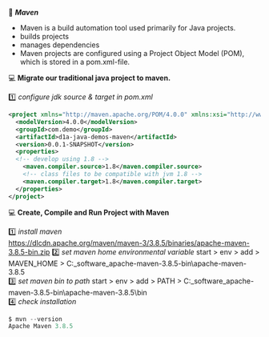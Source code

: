 :beginner: _**Maven**_  

- Maven is a build automation tool used primarily for Java projects.
- builds projects
- manages dependencies
- Maven projects are configured using a Project Object Model (POM), which is stored in a pom.xml-file. 

:computer: **Migrate our traditional java project to maven.**  

:one: _configure jdk source & target in pom.xml_  
```xml
<project xmlns="http://maven.apache.org/POM/4.0.0" xmlns:xsi="http://www.w3.org/2001/XMLSchema-instance" xsi:schemaLocation="http://maven.apache.org/POM/4.0.0 https://maven.apache.org/xsd/maven-4.0.0.xsd">
  <modelVersion>4.0.0</modelVersion>
  <groupId>com.demo</groupId>
  <artifactId>d1a-java-demos-maven</artifactId>
  <version>0.0.1-SNAPSHOT</version>
  <properties>
  <!-- develop using 1.8 -->
 	<maven.compiler.source>1.8</maven.compiler.source>
 	<!-- class files to be compatible with jvm 1.8 -->
 	<maven.compiler.target>1.8</maven.compiler.target>
  </properties>
</project>
```

:computer: **Create, Compile and Run Project with Maven**  

:one: _install maven_  
https://dlcdn.apache.org/maven/maven-3/3.8.5/binaries/apache-maven-3.8.5-bin.zip
:two: _set maven home environmental variable_
start > env > add > MAVEN_HOME > C:\_software\_apache-maven-3.8.5-bin\apache-maven-3.8.5  
:three: _set maven bin to path_
start > env > add > PATH > C:\_software\_apache-maven-3.8.5-bin\apache-maven-3.8.5\bin  
:four: _check installation_  
```js
$ mvn --version
Apache Maven 3.8.5 
```
